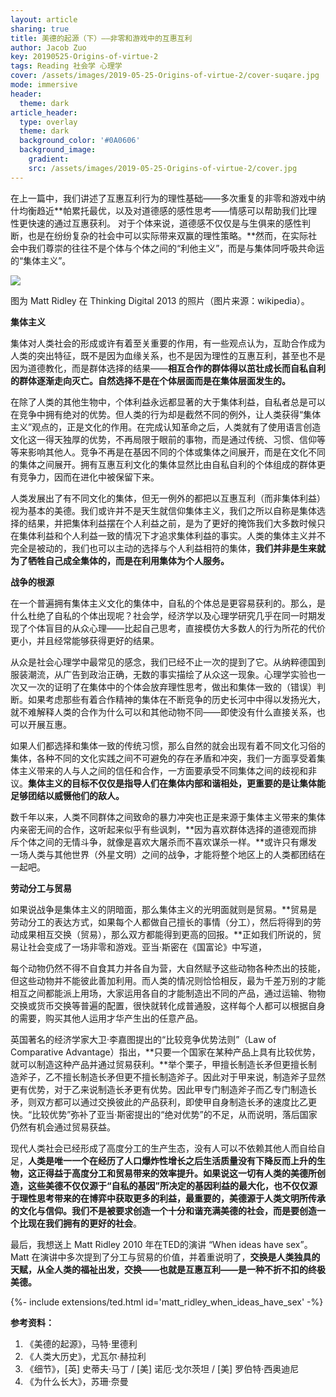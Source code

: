 ```yaml
---
layout: article
sharing: true
title: 美德的起源（下）——非零和游戏中的互惠互利
author: Jacob Zuo
key: 20190525-Origins-of-virtue-2
tags: Reading 社会学 心理学
cover: /assets/images/2019-05-25-Origins-of-virtue-2/cover-suqare.jpg
mode: immersive
header:
  theme: dark
article_header:
  type: overlay
  theme: dark
  background_color: '#0A0606'
  background_image: 
    gradient: 
    src: /assets/images/2019-05-25-Origins-of-virtue-2/cover.jpg
---
```


在上一篇中，我们讲述了互惠互利行为的理性基础——多次重复的非零和游戏中纳什均衡趋近**帕累托最优，以及对道德感的感性思考——情感可以帮助我们比理性更快速的通过互惠获利。 对于个体来说，道德感不仅仅是与生俱来的感性判断，也是在纷纷复杂的社会中可以实际带来双赢的理性策略。**然而，在实际社会中我们尊崇的往往不是个体与个体之间的“利他主义”，而是与集体同呼吸共命运的“集体主义”。

![]({{site.url}}/assets/images/2019-05-25-Origins-of-virtue-2/cover-clear.jpg)

<!--more-->

图为 Matt Ridley 在 Thinking Digital 2013 的照片（图片来源：wikipedia）。

**集体主义**

集体对人类社会的形成或许有着至关重要的作用，有一些观点认为，互助合作成为人类的突出特征，既不是因为血缘关系，也不是因为理性的互惠互利，甚至也不是因为道德教化，而是群体选择的结果——**相互合作的群体得以茁壮成长而自私自利的群体逐渐走向灭亡。自然选择不是在个体层面而是在集体层面发生的。**

在除了人类的其他生物中，个体利益永远都显著的大于集体利益，自私者总是可以在竞争中拥有绝对的优势。但人类的行为却是截然不同的例外，让人类获得“集体主义”观点的，正是文化的作用。在完成认知革命之后，人类就有了使用语言创造文化这一得天独厚的优势，不再局限于眼前的事物，而是通过传统、习惯、信仰等等来影响其他人。竞争不再是在基因不同的个体或集体之间展开，而是在文化不同的集体之间展开。拥有互惠互利文化的集体显然比由自私自利的个体组成的群体更有竞争力，因而在进化中被保留下来。

人类发展出了有不同文化的集体，但无一例外的都把以互惠互利（而非集体利益）视为基本的美德。我们或许并不是天生就信仰集体主义，我们之所以自称是集体选择的结果，并把集体利益摆在个人利益之前，是为了更好的掩饰我们大多数时候只在集体利益和个人利益一致的情况下才追求集体利益的事实。人类的集体主义并不完全是被动的，我们也可以主动的选择与个人利益相符的集体，**我们并非是生来就为了牺牲自己成全集体的，而是在利用集体为个人服务。**

**战争的根源**

在一个普遍拥有集体主义文化的集体中，自私的个体总是更容易获利的。那么，是什么杜绝了自私的个体出现呢？社会学，经济学以及心理学研究几乎在同一时期发现了个体盲目的从众心理——比起自己思考，直接模仿大多数人的行为所花的代价更小，并且经常能够获得更好的结果。

从众是社会心理学中最常见的感念，我们已经不止一次的提到了它。从纳粹德国到服装潮流，从广告到政治正确，无数的事实描绘了从众这一现象。心理学实验也一次又一次的证明了在集体中的个体会放弃理性思考，做出和集体一致的（错误）判断。如果考虑那些有着合作精神的集体在不断竞争的历史长河中中得以发扬光大，就不难解释人类的合作为什么可以和其他动物不同——即使没有什么直接关系，也可以开展互惠。

如果人们都选择和集体一致的传统习惯，那么自然的就会出现有着不同文化习俗的集体，各种不同的文化实践之间不可避免的存在矛盾和冲突，我们一方面享受着集体主义带来的人与人之间的信任和合作，一方面要承受不同集体之间的歧视和非议。**集体主义的目标不仅仅是指导人们在集体内部和谐相处，更重要的是让集体能足够团结以威慑他们的敌人。**

数千年以来，人类不同群体之间致命的暴力冲突也正是来源于集体主义带来的集体内亲密无间的合作，这听起来似乎有些讽刺，**因为喜欢群体选择的道德观而排斥个体之间的无情斗争，就像是喜欢大屠杀而不喜欢谋杀一样。**或许只有爆发一场人类与其他世界（外星文明）之间的战争，才能将整个地区上的人类都团结在一起吧。

**劳动分工与贸易**

如果说战争是集体主义的阴暗面，那么集体主义的光明面就则是贸易。**贸易是劳动分工的表达方式，如果每个人都做自己擅长的事情（分工），然后将得到的劳动成果相互交换（贸易），那么双方都能得到更高的回报。**正如我们所说的，贸易让社会变成了一场非零和游戏。亚当·斯密在《国富论》中写道，

每个动物仍然不得不自食其力并各自为营，大自然赋予这些动物各种杰出的技能，但这些动物并不能彼此善加利用。而人类的情况则恰恰相反，最为千差万别的才能相互之间都能派上用场，大家运用各自的才能制造出不同的产品，通过运输、物物交换或货币交换等普遍的配置，很快就转化成普通股，这样每个人都可以根据自身的需要，购买其他人运用才华产生出的任意产品。

英国著名的经济学家大卫·李嘉图提出的“比较竞争优势法则”（Law of Comparative Advantage）指出，**只要一个国家在某种产品上具有比较优势，就可以制造这种产品并通过贸易获利。**举个栗子，甲擅长制造长矛但更擅长制造斧子，乙不擅长制造长矛但更不擅长制造斧子。因此对于甲来说，制造斧子显然更有优势，对于乙来说制造长矛更有优势。因此甲专门制造斧子而乙专门制造长矛，则双方都可以通过交换彼此的产品获利，即使甲自身制造长矛的速度比乙更快。“比较优势”弥补了亚当·斯密提出的“绝对优势”的不足，从而说明，落后国家仍然有机会通过贸易获益。

现代人类社会已经形成了高度分工的生产生态，没有人可以不依赖其他人而自给自足，**人类是唯一一个在经历了人口爆炸性增长之后生活质量没有下降反而上升的生物，这正得益于高度分工和贸易带来的效率提升。**如果说这一切有人类的美德所创造，这些美德不仅仅源于“自私的基因”所决定的基因利益的最大化，也不仅仅源于理性思考带来的在博弈中获取更多的利益，最重要的，**美德源于人类文明所传承的文化与信仰**。我们不是被要求创造一个十分和谐充满美德的社会，而是**要创造一个比现在我们拥有的更好的社会**。

最后，我想送上 Matt Ridley 2010 年在TED的演讲 “When ideas have sex”。Matt 在演讲中多次提到了分工与贸易的价值，并着重说明了，**交换是人类独具的天赋，从全人类的福祉出发，交换——也就是互惠互利——是一种不折不扣的终极美德。**

<div>{%- include extensions/ted.html id='matt_ridley_when_ideas_have_sex' -%}</div>

**参考资料：**

1. 《美德的起源》，马特·里德利
2. 《人类大历史》，尤瓦尔·赫拉利
3. 《细节》，[英] 史蒂夫·马丁 / [美] 诺厄·戈尔茨坦 / [美] 罗伯特·西奥迪尼
4. 《为什么长大》，苏珊·奈曼